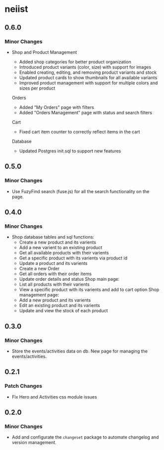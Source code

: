 # neiist

## 0.6.0

### Minor Changes

- Shop and Product Management
  - Added shop categories for better product organization
  - Introduced product variants (color, size) with support for images
  - Enabled creating, editing, and removing product variants and stock
  - Updated product cards to show thumbnails for all available variants
  - Improved product management with support for multiple colors and sizes per product

  Orders
  - Added "My Orders" page with filters
  - Added "Orders Management" page with status and search filters

  Cart
  - Fixed cart item counter to correctly reflect items in the cart

  Database
  - Updated Postgres init.sql to support new features

## 0.5.0

### Minor Changes

- Use FuzyFind search (fuse.js) for all the search functionality on the page.

## 0.4.0

### Minor Changes

- Shop database tables and sql functions:
  - Create a new product and its varients
  - Add a new varient to an existing product
  - Get all available products with their varients
  - Get a specific product with its varients via product id
  - Update a product and its varients
  - Create a new Order
  - Get all orders with their order items
  - Update order details and status
    Shop main page:
  - List all products with their varients
  - View a specific product with its varients and add to cart option
    Shop management page:
  - Add a new product and its varients
  - Edit an existing product and its varients
  - Update and view the stock of each product

## 0.3.0

### Minor Changes

- Store the events/activities data on db. New page for managing the events/activities.

## 0.2.1

### Patch Changes

- Fix Hero and Activities css module issues

## 0.2.0

### Minor Changes

- Add and configurate the `changeset` package to automate changelog and version management.
